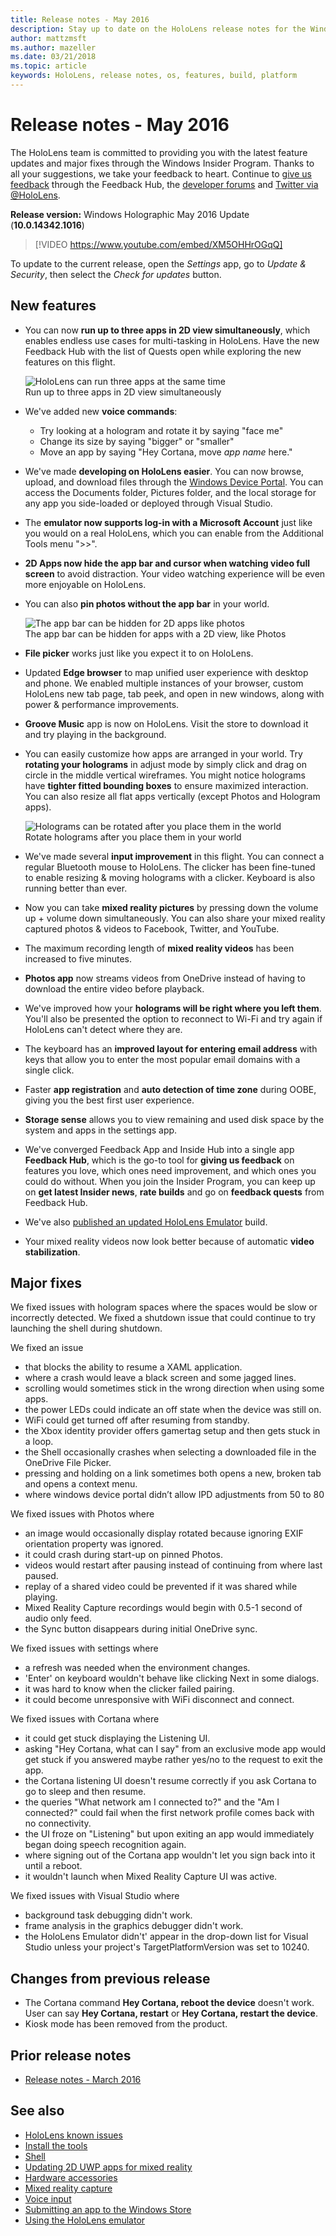 ```yaml
---
title: Release notes - May 2016
description: Stay up to date on the HoloLens release notes for the Windows Holographic May 2016 Update.
author: mattzmsft
ms.author: mazeller
ms.date: 03/21/2018
ms.topic: article
keywords: HoloLens, release notes, os, features, build, platform
---
```


# Release notes - May 2016

The HoloLens team is committed to providing you with the latest feature updates and major fixes through the Windows Insider Program. Thanks to all your suggestions, we take your feedback to heart. Continue to [give us feedback](/windows/mixed-reality/give-us-feedback) through the Feedback Hub, the [developer forums](https://forums.hololens.com) and [Twitter via @HoloLens](https://twitter.com/hololens).

**Release version:** Windows Holographic May 2016 Update (**10.0.14342.1016**)

>[!VIDEO https://www.youtube.com/embed/XM5OHHrOGqQ]

To update to the current release, open the *Settings* app, go to *Update & Security*, then select the *Check for updates* button.

## New features

* You can now **run up to three apps in 2D view simultaneously**, which enables endless use cases for multi-tasking in HoloLens. Have the new Feedback Hub with the list of Quests open while exploring the new features on this flight.

  ![HoloLens can run three apps at the same time](images/img-3625-400px.jpg)<br>
  Run up to three apps in 2D view simultaneously

* We've added new **voice commands**:
   * Try looking at a hologram and rotate it by saying "face me"
   * Change its size by saying "bigger" or "smaller"
   * Move an app by saying "Hey Cortana, move *app name* here."
* We've made **developing on HoloLens easier**. You can now browse, upload, and download files through the [Windows Device Portal](/windows/mixed-reality/develop/platform-capabilities-and-apis/using-the-windows-device-portal). You can access the Documents folder, Pictures folder, and the local storage for any app you side-loaded or deployed through Visual Studio.
* The **emulator now supports log-in with a Microsoft Account** just like you would on a real HoloLens, which you can enable from the Additional Tools menu ">>".
* **2D Apps now hide the app bar and cursor when watching video full screen** to avoid distraction. Your video watching experience will be even more enjoyable on HoloLens.
* You can also **pin photos without the app bar** in your world.

  ![The app bar can be hidden for 2D apps like photos](images/img-3626-400px.jpg)<br>
  The app bar can be hidden for apps with a 2D view, like Photos

* **File picker** works just like you expect it to on HoloLens.
* Updated **Edge browser** to map unified user experience with desktop and phone. We enabled multiple instances of your browser, custom HoloLens new tab page, tab peek, and open in new windows, along with power & performance improvements.
* **Groove Music** app is now on HoloLens. Visit the store to download it and try playing in the background.
* You can easily customize how apps are arranged in your world. Try **rotating your holograms** in adjust mode by simply click and drag on circle in the middle vertical wireframes. You might notice holograms have **tighter fitted bounding boxes** to ensure maximized interaction. You can also resize all flat apps vertically (except Photos and Hologram apps).

  ![Holograms can be rotated after you place them in the world](images/img-3627-400px.jpg)<br>
  Rotate holograms after you place them in your world

* We've made several **input improvement** in this flight. You can connect a regular Bluetooth mouse to HoloLens. The clicker has been fine-tuned to enable resizing & moving holograms with a clicker. Keyboard is also running better than ever.
* Now you can take **mixed reality pictures** by pressing down the volume up + volume down simultaneously. You can also share your mixed reality captured photos & videos to Facebook, Twitter, and YouTube.
* The maximum recording length of **mixed reality videos** has been increased to five minutes.
* **Photos app** now streams videos from OneDrive instead of having to download the entire video before playback.
* We've improved how your **holograms will be right where you left them**. You'll also be presented the option to reconnect to Wi-Fi and try again if HoloLens can't detect where they are.
* The keyboard has an **improved layout for entering email address** with keys that allow you to enter the most popular email domains with a single click.
* Faster **app registration** and **auto detection of time zone** during OOBE, giving you the best first user experience.
* **Storage sense** allows you to view remaining and used disk space by the system and apps in the settings app.
* We've converged Feedback App and Inside Hub into a single app **Feedback Hub**, which is the go-to tool for **giving us feedback** on features you love, which ones need improvement, and which ones you could do without. When you join the Insider Program, you can keep up on **get latest Insider news**, **rate builds** and go on **feedback quests** from Feedback Hub.
* We've also [published an updated HoloLens Emulator](/windows/mixed-reality/develop/install-the-tools) build.
* Your mixed reality videos now look better because of automatic **video stabilization**.

## Major fixes

We fixed issues with hologram spaces where the spaces would be slow or incorrectly detected. We fixed a shutdown issue that could continue to try launching the shell during shutdown.

We fixed an issue
* that blocks the ability to resume a XAML application.
* where a crash would leave a black screen and some jagged lines.
* scrolling would sometimes stick in the wrong direction when using some apps.
* the power LEDs could indicate an off state when the device was still on.
* WiFi could get turned off after resuming from standby.
* the Xbox identity provider offers gamertag setup and then gets stuck in a loop.
* the Shell occasionally crashes when selecting a downloaded file in the OneDrive File Picker.
* pressing and holding on a link sometimes both opens a new, broken tab and opens a context menu.
* where windows device portal didn’t allow IPD adjustments from 50 to 80

We fixed issues with Photos where
* an image would occasionally display rotated because ignoring EXIF orientation property was ignored.
* it could crash during start-up on pinned Photos.
* videos would restart after pausing instead of continuing from where last paused.
* replay of a shared video could be prevented if it was shared while playing.
* Mixed Reality Capture recordings would begin with 0.5-1 second of audio only feed.
* the Sync button disappears during initial OneDrive sync.

We fixed issues with settings where
* a refresh was needed when the environment changes.
* 'Enter' on keyboard wouldn't behave like clicking Next in some dialogs.
* it was hard to know when the clicker failed pairing.
* it could become unresponsive with WiFi disconnect and connect.

We fixed issues with Cortana where
* it could get stuck displaying the Listening UI.
* asking "Hey Cortana, what can I say" from an exclusive mode app would get stuck if you answered maybe rather yes/no to the request to exit the app.
* the Cortana listening UI doesn't resume correctly if you ask Cortana to go to sleep and then resume.
* the queries "What network am I connected to?" and the "Am I connected?" could fail when the first network profile comes back with no connectivity.
* the UI froze on "Listening" but upon exiting an app would immediately began doing speech recognition again.
* where signing out of the Cortana app wouldn't let you sign back into it until a reboot.
* it wouldn't launch when Mixed Reality Capture UI was active.

We fixed issues with Visual Studio where
* background task debugging didn't work.
* frame analysis in the graphics debugger didn't work.
* the HoloLens Emulator didn't' appear in the drop-down list for Visual Studio unless your project's TargetPlatformVersion was set to 10240.

## Changes from previous release
* The Cortana command **Hey Cortana, reboot the device** doesn't work. User can say **Hey Cortana, restart** or **Hey Cortana, restart the device**.
* Kiosk mode has been removed from the product.

## Prior release notes
* [Release notes - March 2016](release-notes-march-2016.md)

## See also
* [HoloLens known issues](/windows/mixed-reality/hololens-known-issues)
* [Install the tools](/windows/mixed-reality/develop/install-the-tools)
* [Shell](/windows/mixed-reality/discover/navigating-the-windows-mixed-reality-home)
* [Updating 2D UWP apps for mixed reality](/windows/mixed-reality/develop/porting-apps/building-2d-apps)
* [Hardware accessories](/windows/mixed-reality/discover/hardware-accessories)
* [Mixed reality capture](/windows/mixed-reality/mixed-reality-capture)
* [Voice input](/windows/mixed-reality/design/voice-input)
* [Submitting an app to the Windows Store](/windows/mixed-reality/distribute/submitting-an-app-to-the-microsoft-store)
* [Using the HoloLens emulator](/windows/mixed-reality/develop/platform-capabilities-and-apis/using-the-hololens-emulator)